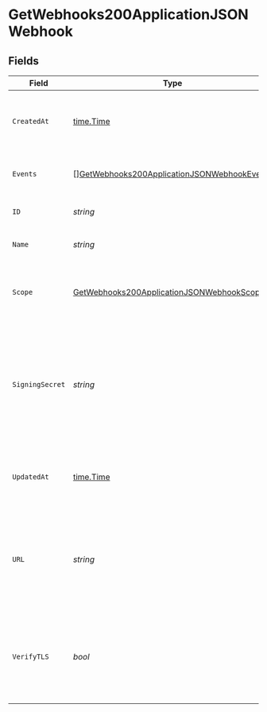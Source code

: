 # GetWebhooks200ApplicationJSONWebhook


## Fields

| Field                                                                                                                 | Type                                                                                                                  | Required                                                                                                              | Description                                                                                                           | Example                                                                                                               |
| --------------------------------------------------------------------------------------------------------------------- | --------------------------------------------------------------------------------------------------------------------- | --------------------------------------------------------------------------------------------------------------------- | --------------------------------------------------------------------------------------------------------------------- | --------------------------------------------------------------------------------------------------------------------- |
| `CreatedAt`                                                                                                           | [time.Time](https://pkg.go.dev/time#Time)                                                                             | :heavy_check_mark:                                                                                                    | The date and time the webhook was created.                                                                            | 2015-09-21T17:29:21.042Z                                                                                              |
| `Events`                                                                                                              | [][GetWebhooks200ApplicationJSONWebhookEvents](../../models/operations/getwebhooks200applicationjsonwebhookevents.md) | :heavy_check_mark:                                                                                                    | Events that will trigger the webhook                                                                                  |                                                                                                                       |
| `ID`                                                                                                                  | *string*                                                                                                              | :heavy_check_mark:                                                                                                    | The unique ID of the webhook                                                                                          |                                                                                                                       |
| `Name`                                                                                                                | *string*                                                                                                              | :heavy_check_mark:                                                                                                    | Name of the webhook                                                                                                   |                                                                                                                       |
| `Scope`                                                                                                               | [GetWebhooks200ApplicationJSONWebhookScope](../../models/operations/getwebhooks200applicationjsonwebhookscope.md)     | :heavy_check_mark:                                                                                                    | The scope in which the relevant events that will trigger webhooks                                                     |                                                                                                                       |
| `SigningSecret`                                                                                                       | *string*                                                                                                              | :heavy_check_mark:                                                                                                    | Masked value of the secret used to build an HMAC hash of the payload and passed as a header in the webhook request    |                                                                                                                       |
| `UpdatedAt`                                                                                                           | [time.Time](https://pkg.go.dev/time#Time)                                                                             | :heavy_check_mark:                                                                                                    | The date and time the webhook was last updated.                                                                       | 2015-09-21T17:29:21.042Z                                                                                              |
| `URL`                                                                                                                 | *string*                                                                                                              | :heavy_check_mark:                                                                                                    | URL to deliver the webhook to. Note: protocol must be included as well (only https is supported)                      |                                                                                                                       |
| `VerifyTLS`                                                                                                           | *bool*                                                                                                                | :heavy_check_mark:                                                                                                    | Whether to enforce TLS certificate verification when delivering the webhook                                           |                                                                                                                       |